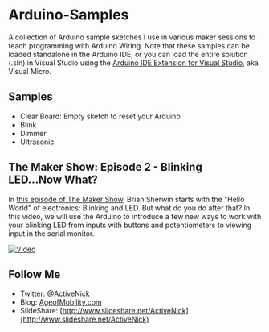 # Arduino-Samples
A collection of Arduino sample sketches I use in various maker sessions to teach programming with Arduino Wiring. Note that these samples can be loaded standalone in the Arduino IDE, or you can load the entire solution (.sln) in Visual Studio using the [Arduino IDE Extension for Visual Studio](https://visualstudiogallery.msdn.microsoft.com/069a905d-387d-4415-bc37-665a5ac9caba), aka Visual Micro.

## Samples
* Clear Board: Empty sketch to reset your Arduino
* Blink
* Dimmer
* Ultrasonic

## The Maker Show: Episode 2 - Blinking LED...Now What?
In [this episode of The Maker Show](https://channel9.msdn.com/Shows/themakershow/2), Brian Sherwin starts with the "Hello World" of electronics: Blinking and LED. But what do you do after that? In this video, we will use the Arduino to introduce a few new ways to work with your blinking LED from inputs with buttons and potentiometers to viewing input in the serial monitor.

[![Video](http://video.ch9.ms/ch9/1ec6/5df2dabf-9d8f-47de-ba0b-3288f2e11ec6/themakershow2_960.jpg)](https://channel9.msdn.com/Shows/themakershow/2)

## Follow Me
* Twitter: [@ActiveNick](http://twitter.com/ActiveNick)
* Blog: [AgeofMobility.com](http://AgeofMobility.com)
* SlideShare: [http://www.slideshare.net/ActiveNick](http://www.slideshare.net/ActiveNick)
